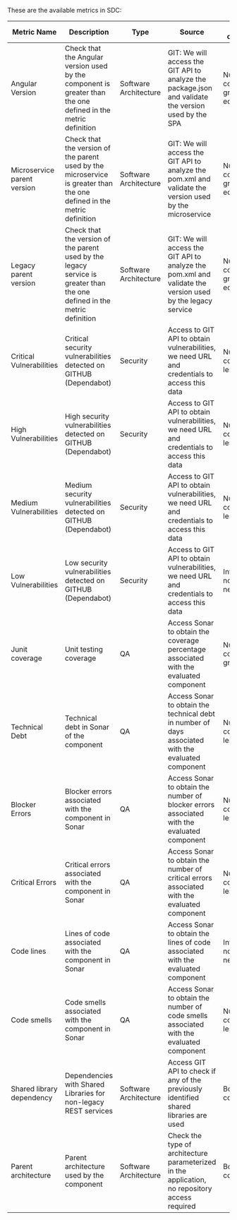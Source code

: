 These are the available metrics in SDC:

| Metric Name                 | Description                                                                                                              | Type                  | Source                                                                                                     | Type of calculation                         | Thresholds                                                                                                      | Component technology                          | Weight                                                             |
| --------------------------- | ------------------------------------------------------------------------------------------------------------------------ | --------------------- | ---------------------------------------------------------------------------------------------------------- | ------------------------------------------- | --------------------------------------------------------------------------------------------------------------- | --------------------------------------------- | ------------------------------------------------------------------ |
| Angular Version             | Check that the Angular version used by the component is greater than the one defined in the metric definition            | Software Architecture | GIT: We will access the GIT API to analyze the package.json and validate the version used by the SPA       | Numerical comparison, greater or equal than | ngx-rws-architecture/versions at master · azibl-common/ngx-rws-architecture                                     | SPA Angular                                   | medium                                                             |
| Microservice parent version | Check that the version of the parent used by the microservice is greater than the one defined in the metric definition   | Software Architecture | GIT: We will access the GIT API to analyze the pom.xml and validate the version used by the microservice   | Numerical comparison, greater or equal than | rws-architecture/versions at master · azibl-common/rws-architecture                                             | RWS                                           | medium                                                             |
| Legacy parent version       | Check that the version of the parent used by the legacy service is greater than the one defined in the metric definition | Software Architecture | GIT: We will access the GIT API to analyze the pom.xml and validate the version used by the legacy service | Numerical comparison, greater or equal than | rws-architecture-legacy/versions at master · ePac-Core/rws-architecture-legacy                                  | RWS - legacy                                  | medium                                                             |
| Critical Vulnerabilities    | Critical security vulnerabilities detected on GITHUB (Dependabot)                                                        | Security              | Access to GIT API to obtain vulnerabilities, we need URL and credentials to access this data               | Numerical comparison, less than             | 0                                                                                                               | All                                           | high                                                               |
| High Vulnerabilities        | High security vulnerabilities detected on GITHUB (Dependabot)                                                            | Security              | Access to GIT API to obtain vulnerabilities, we need URL and credentials to access this data               | Numerical comparison, less than             | 5                                                                                                               | All                                           | medium                                                             |
| Medium Vulnerabilities      | Medium security vulnerabilities detected on GITHUB (Dependabot)                                                          | Security              | Access to GIT API to obtain vulnerabilities, we need URL and credentials to access this data               | Numerical comparison, less than             | 10                                                                                                              | All                                           | low                                                                |
| Low Vulnerabilities         | Low security vulnerabilities detected on GITHUB (Dependabot)                                                             | Security              | Access to GIT API to obtain vulnerabilities, we need URL and credentials to access this data               | Informational, no threshold needed          | All                                                                                                             | 0                                             |                                                                    |
| Junit coverage              | Unit testing coverage                                                                                                    | QA                    | Access Sonar to obtain the coverage percentage associated with the evaluated component                     | Numerical comparison, greater than          | RWS and SPA > 70%. Java Legacy don't have coverage.                                                             | RWS and Angular                               | Low weight for legacy, higher weight for microservices and Angular |
| Technical Debt              | Technical debt in Sonar of the component                                                                                 | QA                    | Access Sonar to obtain the technical debt in number of days associated with the evaluated component        | Numerical comparison, less than             | RWS > 10 days alertOthers 30 days but it will probably be balanced and will depend on the component's typology. | All                                           | Low                                                                |
| Blocker Errors              | Blocker errors associated with the component in Sonar                                                                    | QA                    | Access Sonar to obtain the number of blocker errors associated with the evaluated component                | Numerical comparison, less than             | 0 blockers                                                                                                      | All                                           | High                                                               |
| Critical Errors             | Critical errors associated with the component in Sonar                                                                   | QA                    | Access Sonar to obtain the number of critical errors associated with the evaluated component               | Numerical comparison, less than             | RWS and SPA 0Legacy no limit                                                                                    | All                                           | Medium                                                             |
| Code lines                  | Lines of code associated with the component in Sonar                                                                     | QA                    | Access Sonar to obtain the lines of code associated with the evaluated component                           | Informational, no threshold needed          | All                                                                                                             | 0                                             |                                                                    |
| Code smells                 | Code smells associated with the component in Sonar                                                                       | QA                    | Access Sonar to obtain the number of code smells associated with the evaluated component                   | Numerical comparison, less than             | RWS and SPA > 20 days Legacy > 100 days                                                                         | All                                           | Very low                                                           |
| Shared library dependency   | Dependencies with Shared Libraries for non-legacy REST services                                                          | Software Architecture | Access GIT API to check if any of the previously identified shared libraries are used                      | Boolean comparison                          | If the component uses this technology, metric is not satisfied used, no threshold needed                        | RWS architecture 7                            | High                                                               |
| Parent architecture         | Parent architecture used by the component                                                                                | Software Architecture | Check the type of architecture parameterized in the application, no repository access required             | Boolean comparison                          | If the component uses this technology, metric is not satisfied used, no threshold needed                        | Different weight for each parent Except COBOL | Medium                                                             |

